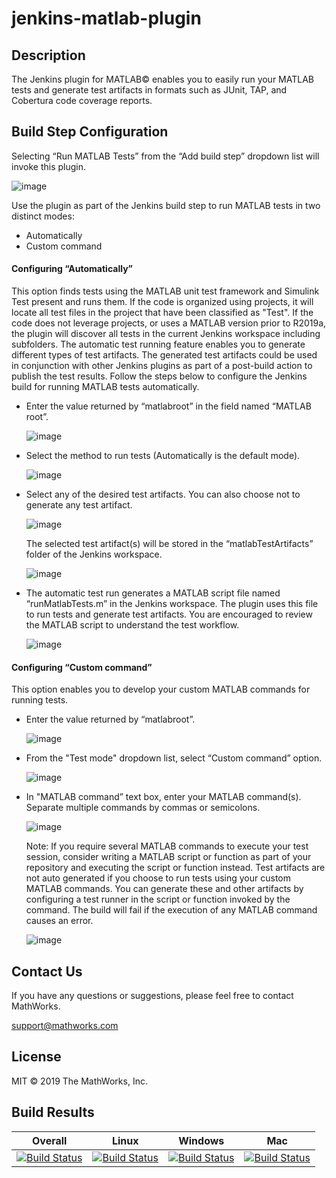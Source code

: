 # jenkins-matlab-plugin

## Description
The Jenkins plugin for MATLAB&copy; enables you to easily run your MATLAB tests and generate test artifacts in formats such as JUnit, TAP, and Cobertura code coverage reports. 
## Build Step Configuration
Selecting “Run MATLAB Tests” from the “Add build step” dropdown list will invoke this plugin.

![image](https://user-images.githubusercontent.com/47204011/54334421-019c7380-464c-11e9-91de-6d1c90043b08.png)


Use the plugin as part of the Jenkins build step to run MATLAB tests in two distinct modes:
* Automatically
* Custom command
#### Configuring “Automatically”
This option finds tests using the MATLAB unit test framework and Simulink Test present and runs them. If the code is organized using projects, it will locate all test files in the project that have been classified as "Test". If the code does not leverage projects, or uses a MATLAB version prior to R2019a, the plugin will discover all tests in the current Jenkins workspace including subfolders. The automatic test running feature enables you to generate different types of test artifacts. The generated test artifacts could be used in conjunction with other Jenkins plugins as part of a post-build action to publish the test results. Follow the steps below to configure the Jenkins build for running MATLAB tests automatically.
* Enter the value returned by “matlabroot” in the field named “MATLAB root”.

  ![image](https://user-images.githubusercontent.com/47204011/54334487-35779900-464c-11e9-8957-e6770c4609b4.png)

* Select the method to run tests (Automatically is the default mode).

  ![image](https://user-images.githubusercontent.com/47204011/54334496-39a3b680-464c-11e9-8d45-8798e6316ed8.png)

* Select any of the desired test artifacts. You can also choose not to generate any test artifact.

  ![image](https://user-images.githubusercontent.com/47204011/54334505-3f999780-464c-11e9-9a06-090779910db8.png)

  The selected test artifact(s) will be stored in the “matlabTestArtifacts” folder of the Jenkins workspace.

  ![image](https://user-images.githubusercontent.com/47204011/54334869-5ab8d700-464d-11e9-9a52-3f494b349d0e.png)

* The automatic test run generates a MATLAB script file named “runMatlabTests.m” in the Jenkins workspace. The plugin uses this file to run tests and generate test artifacts. You are encouraged to review the MATLAB script to understand the test workflow.

  ![image](https://user-images.githubusercontent.com/47204011/54334812-20e7d080-464d-11e9-9d68-8e281d5a2801.png)


#### Configuring “Custom command”
This option enables you to develop your custom MATLAB commands for running tests.
* Enter the value returned by “matlabroot”.  

  ![image](https://user-images.githubusercontent.com/47204011/54334561-6f489f80-464c-11e9-93a2-67e036b02830.png)

* From the "Test mode" dropdown list, select “Custom command” option.

  ![image](https://user-images.githubusercontent.com/47204011/54334568-72439000-464c-11e9-8e4e-5a9e1c66bb99.png)

* In "MATLAB command” text box, enter your MATLAB command(s). Separate multiple commands by commas or semicolons.

  ![image](https://user-images.githubusercontent.com/47204011/54334576-74a5ea00-464c-11e9-82fe-788f8b92cdcd.png)

  Note: If you require several MATLAB commands to execute your test session, consider writing a MATLAB script or function as part of your repository and executing the script or function instead. Test artifacts are not auto generated if you choose to run tests using your custom MATLAB commands. You can generate these and other artifacts by configuring a test runner in the script or function invoked by the command. The build will fail if the execution of any MATLAB command causes an error.

  ![image](https://user-images.githubusercontent.com/47204011/54334581-77a0da80-464c-11e9-962d-1357f2f9df2c.png)


## Contact Us
If you have any questions or suggestions, please feel free to contact MathWorks.

support@mathworks.com

## License
MIT © 2019 The MathWorks, Inc.


## Build Results


| Overall  | Linux  | Windows  | Mac  |
|---|---|---|---|
| [![Build Status](https://dev.azure.com/iat-ci/jenkins-matlab-plugin/_apis/build/status/mathworks.jenkins-matlab-plugin?branchName=master)](https://dev.azure.com/iat-ci/jenkins-matlab-plugin/_build/latest?definitionId=6&branchName=master) |[![Build Status](https://dev.azure.com/iat-ci/jenkins-matlab-plugin/_apis/build/status/mathworks.jenkins-matlab-plugin?branchName=master&jobName=Job&configuration=linux)](https://dev.azure.com/iat-ci/jenkins-matlab-plugin/_build/latest?definitionId=6&branchName=master) |[![Build Status](https://dev.azure.com/iat-ci/jenkins-matlab-plugin/_apis/build/status/mathworks.jenkins-matlab-plugin?branchName=master&jobName=Job&configuration=windows)](https://dev.azure.com/iat-ci/jenkins-matlab-plugin/_build/latest?definitionId=6&branchName=master) |[![Build Status](https://dev.azure.com/iat-ci/jenkins-matlab-plugin/_apis/build/status/mathworks.jenkins-matlab-plugin?branchName=master&jobName=Job&configuration=mac)](https://dev.azure.com/iat-ci/jenkins-matlab-plugin/_build/latest?definitionId=6&branchName=master) |
